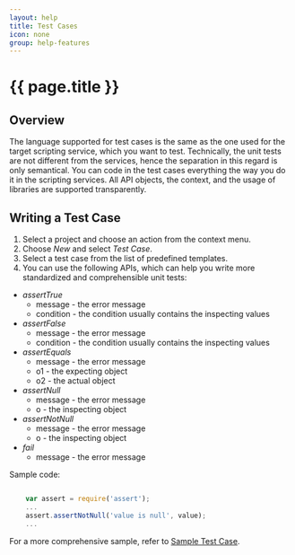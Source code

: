 ```yaml
---
layout: help
title: Test Cases
icon: none
group: help-features
---
```


{{ page.title }}
===

Overview
---

The language supported for test cases is the same as the one used for the target scripting service, which you want to test. Technically, the unit tests are not different from the services, hence the separation in this regard is only semantical. You can code in the test cases everything the way you do it in the scripting services. All API objects, the context, and the usage of libraries are supported transparently.

Writing a Test Case
---

1. Select a project and choose an action from the context menu. 
2. Choose *New* and select *Test Case*.
3. Select a test case from the list of predefined templates.
4. You can use the following APIs, which can help you write more standardized and comprehensible unit tests:

*	*assertTrue*
	*	message - the error message
	*	condition - the condition usually contains the inspecting values
*	*assertFalse*
	*	message - the error message
	*	condition - the condition usually contains the inspecting values
*	*assertEquals*
	*	message - the error message
	*	o1 - the expecting object
	*	o2 - the actual object
*	*assertNull*
	*	message - the error message
	*	o - the inspecting object
*	*assertNotNull*
	*	message - the error message
	*	o - the inspecting object
*	*fail*
	*	message - the error message

Sample code:

```javascript

	var assert = require('assert');
	...
	assert.assertNotNull('value is null', value);
	...

```

For a more comprehensive sample, refer to [Sample Test Case](../samples/test_case.html).
